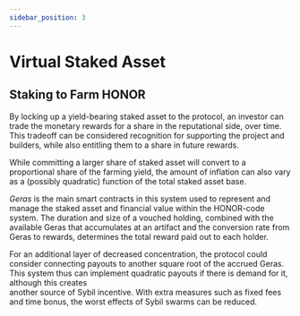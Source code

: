 ```yaml
---
sidebar_position: 3
---
```


# Virtual Staked Asset


## Staking to Farm HONOR


By locking up a yield-bearing staked asset to the protocol, an investor can 
trade the monetary rewards for a share in the reputational side, over time. This 
tradeoff can be considered recognition for supporting the project and builders, 
while also entitling them to a share in future rewards. 

While committing a larger share of staked asset will convert to a proportional 
share of the farming yield, the amount of inflation can also vary as a (possibly quadratic) function of the total staked asset base. 

*Geras* is the main smart contracts in this system used to represent and manage 
the staked asset and financial value within the HONOR-code system. The duration 
and size of a vouched holding, combined with the available Geras that accumulates 
at an artifact and the conversion rate from Geras to rewards, determines the 
total reward paid out to each holder. 

For an additional layer of decreased concentration, the protocol could consider
connecting payouts to another square root of the accrued Geras. This system thus
can implement quadratic payouts if there is demand for it, although this creates  
another source of Sybil incentive. With extra measures such as fixed fees and 
time bonus, the worst effects of Sybil swarms can be reduced.

